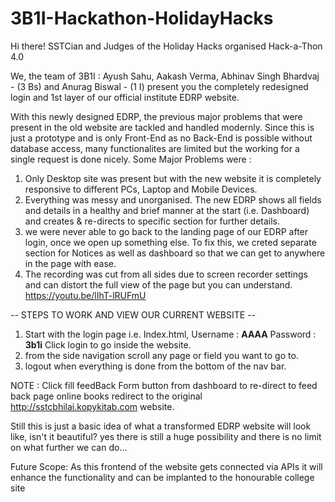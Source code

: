 # 3B1I-Hackathon-HolidayHacks

Hi there! SSTCian and Judges of the Holiday Hacks organised Hack-a-Thon 4.0

We, the team of 3B1I : Ayush Sahu, Aakash Verma, Abhinav Singh Bhardvaj - (3 Bs) and Anurag Biswal - (1 I) present you the completely redesigned login and 1st layer of our official institute EDRP website.

With this newly designed EDRP, the previous major problems that were present in the old website are tackled and handled modernly.
Since this is just a prototype and is only Front-End as no Back-End is possible without database access, many functionalites are limited but the working for a single request is done nicely.
Some Major Problems were :
1. Only Desktop site was present but with the new website it is completely responsive to different PCs, Laptop and Mobile Devices.
2. Everything was messy and unorganised. The new EDRP shows all fields and details in a healthy and brief manner at the start (i.e. Dashboard) and creates & re-directs to specific section for further details.
3. we were never able to go back to the landing page of our EDRP after login, once we open up something else. To fix this, we creted separate section for Notices as well as dashboard so that we can get to anywhere in the page with ease.
4. The recording was cut from all sides due to screen recorder settings and can distort the full view of the page but you can understand.
    https://youtu.be/lIhT-lRUFmU

-- STEPS TO WORK AND VIEW OUR CURRENT WEBSITE --
1. Start with the login page i.e. Index.html, 
    Username : **AAAA**
    Password : **3b1i**
    Click login to go inside the website.
2. from the side navigation scroll any page or field you want to go to.
3. logout when everything is done from the bottom of the nav bar.

NOTE : 
Click fill feedBack Form button from dashboard to re-direct to feed back page
online books redirect to the original http://sstcbhilai.kopykitab.com website.

Still this is just a basic idea of what a transformed EDRP website will look like, isn't it beautiful?
yes there is still a huge possibility and there is no limit on what further we can do...

Future Scope:
As this frontend of the website gets connected via APIs it will enhance the functionality and can be implanted to the honourable college site
